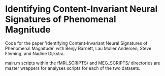 # Identifying Content-Invariant Neural Signatures of Phenomenal Magnitude

Code for the paper 'Identifying Content-Invariant Neural Signatures of Phenomenal Magnitude' with Benjy Barnett, Lau Moller Andersen, Steve Fleming, and Nadine Dijkstra.

main.m scripts within the fMRI_SCRIPTS/ and MEG_SCRIPTS/ directories are master wrappers for analyses scripts for each of the two datasets.
